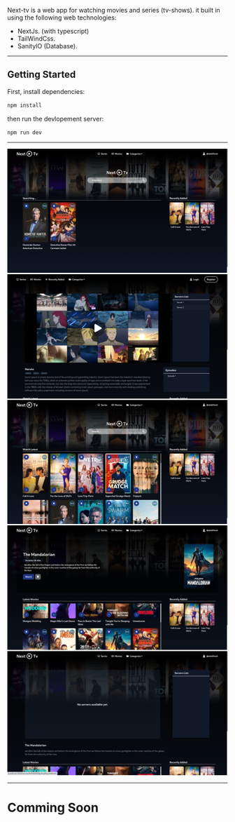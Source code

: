Next-tv is a web app for watching movies and series (tv-shows). it built in using the following web technologies:
 - NextJs. (with typescript)
 - TailWindCss.
 - SanityIO (Database).

--- 

## Getting Started

First, install dependencies:

```bash
npm install
```

then run the devlopement server:
```bash
npm run dev
```
---
![home](https://raw.githubusercontent.com/abdelfetah18/Next-Tv/main/public/1.png)
![2](https://raw.githubusercontent.com/abdelfetah18/Next-Tv/main/public/2.png)
![3](https://raw.githubusercontent.com/abdelfetah18/Next-Tv/main/public/3.png)
![4](https://raw.githubusercontent.com/abdelfetah18/Next-Tv/main/public/4.png)
![5](https://raw.githubusercontent.com/abdelfetah18/Next-Tv/main/public/5.png)

---

# Comming Soon
